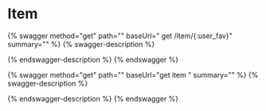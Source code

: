 # Item

{% swagger method="get" path="" baseUrl=" get   /item/{:user_fav}" summary="" %}
{% swagger-description %}

{% endswagger-description %}
{% endswagger %}

{% swagger method="get" path="" baseUrl="get item " summary="" %}
{% swagger-description %}

{% endswagger-description %}
{% endswagger %}
